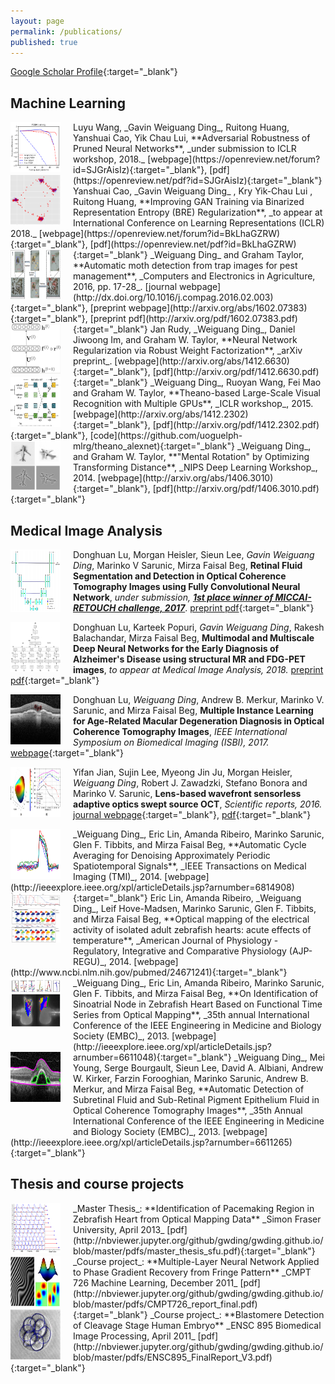 ```yaml
---
layout: page
permalink: /publications/
published: true
---
```


[Google Scholar Profile](http://scholar.google.ca/citations?user=f7AS33oAAAAJ&hl=en){:target="_blank"}

## Machine Learning

<img style="float:left;margin-right:20px" src="https://raw.githubusercontent.com/gwding/gwding.github.io/master/images/wang2018adversarial.png" width="80" height="80"> 
Luyu Wang, _Gavin Weiguang Ding_, Ruitong Huang, Yanshuai Cao, Yik Chau Lui, **Adversarial Robustness of Pruned Neural Networks**, _under submission to ICLR workshop, 2018._ [webpage](https://openreview.net/forum?id=SJGrAisIz){:target="_blank"}, [pdf](https://openreview.net/pdf?id=SJGrAisIz){:target="_blank"}


<img style="float:left;margin-right:20px" src="https://raw.githubusercontent.com/gwding/gwding.github.io/master/images/cao2018improving.png" width="80" height="80"> 
Yanshuai Cao, _Gavin Weiguang Ding_ , Kry Yik-Chau Lui
, Ruitong Huang, **Improving GAN Training via Binarized Representation Entropy (BRE) Regularization**, _to appear at International Conference on Learning Representations (ICLR) 2018._ [webpage](https://openreview.net/forum?id=BkLhaGZRW){:target="_blank"}, [pdf](https://openreview.net/pdf?id=BkLhaGZRW){:target="_blank"}


<img style="float:left;margin-right:20px" src="https://raw.githubusercontent.com/gwding/gwding.github.io/master/images/ding2016automatic.png" width="80" height="80"> 
_Weiguang Ding_ and Graham Taylor, **Automatic moth detection from trap images for pest management**, _Computers and Electronics in Agriculture, 2016, pp. 17-28_. [journal webpage](http://dx.doi.org/10.1016/j.compag.2016.02.003){:target="_blank"}, [preprint webpage](http://arxiv.org/abs/1602.07383){:target="_blank"}, [preprint pdf](http://arxiv.org/pdf/1602.07383.pdf){:target="_blank"}


<img style="float:left;margin-right:20px" src="https://raw.githubusercontent.com/gwding/gwding.github.io/master/images/rudy2014neural.png" width="80" height="80"> 
Jan Rudy, _Weiguang Ding_, Daniel Jiwoong Im, and Graham W. Taylor, **Neural Network Regularization via Robust Weight Factorization**, _arXiv preprint_. [webpage](http://arxiv.org/abs/1412.6630){:target="_blank"}, [pdf](http://arxiv.org/pdf/1412.6630.pdf){:target="_blank"}


<img style="float:left;margin-right:20px" src="https://raw.githubusercontent.com/gwding/gwding.github.io/master/images/ding2014theano.png" width="80" height="80"> 
_Weiguang Ding_, Ruoyan Wang, Fei Mao and Graham W. Taylor, **Theano-based Large-Scale Visual Recognition with Multiple GPUs**, _ICLR workshop_, 2015. [webpage](http://arxiv.org/abs/1412.2302){:target="_blank"}, [pdf](http://arxiv.org/pdf/1412.2302.pdf){:target="_blank"}, [code](https://github.com/uoguelph-mlrg/theano_alexnet){:target="_blank"}


<img style="float:left;margin-right:20px" src="https://raw.githubusercontent.com/gwding/gwding.github.io/master/images/ding2014mental.PNG" width="80" height="80"> 
_Weiguang Ding_, and Graham W. Taylor, **"Mental Rotation" by Optimizing Transforming Distance**, _NIPS Deep Learning Workshop_, 2014.   
[webpage](http://arxiv.org/abs/1406.3010){:target="_blank"}, [pdf](http://arxiv.org/pdf/1406.3010.pdf){:target="_blank"}





## Medical Image Analysis




<img style="float:left;margin-right:20px" src="https://raw.githubusercontent.com/gwding/gwding.github.io/master/images/lu2017retinal.png" width="80" height="100"> Donghuan Lu, Morgan Heisler, Sieun Lee, _Gavin Weiguang Ding_, Marinko V Sarunic, Mirza Faisal Beg, **Retinal Fluid Segmentation and Detection in Optical Coherence Tomography Images using Fully Convolutional Neural Network**, _under submission, **[1st place winner of MICCAI-RETOUCH challenge, 2017](https://retouch.grand-challenge.org/workshop/)**_. [preprint pdf](https://arxiv.org/pdf/1710.04778.pdf){:target="_blank"}

<img style="float:left;margin-right:20px" src="https://raw.githubusercontent.com/gwding/gwding.github.io/master/images/lu2018multimodal.png" width="80" height="80"> Donghuan Lu, Karteek Popuri, _Gavin Weiguang Ding_, Rakesh Balachandar, Mirza Faisal Beg, **Multimodal and Multiscale Deep Neural Networks for the Early Diagnosis of Alzheimer's Disease using structural MR and FDG-PET images**, _to appear at Medical Image Analysis, 2018._ [preprint pdf](https://arxiv.org/pdf/1710.04782.pdf){:target="_blank"}

<img style="float:left;margin-right:20px" src="https://raw.githubusercontent.com/gwding/gwding.github.io/master/images/lu2017multiple.png" width="80" height="80"> Donghuan Lu, _Weiguang Ding_, Andrew B. Merkur, Marinko V. Sarunic, and Mirza Faisal Beg, **Multiple Instance Learning for Age-Related Macular Degeneration Diagnosis in Optical Coherence Tomography Images**, _IEEE International Symposium on Biomedical Imaging (ISBI), 2017._ [webpage](http://ieeexplore.ieee.org/abstract/document/7950487/){:target="_blank"}


<img style="float:left;margin-right:20px" src="https://raw.githubusercontent.com/gwding/gwding.github.io/master/images/jian2016lens.jpg" width="80" height="80"> Yifan Jian, Sujin Lee, Myeong Jin Ju, Morgan Heisler, _Weiguang Ding_, Robert J. Zawadzki, Stefano Bonora and Marinko V. Sarunic, **Lens-based wavefront sensorless adaptive optics swept source OCT**, _Scientific reports, 2016._ [journal webpage](http://www.nature.com/articles/srep27620){:target="_blank"}, [pdf](http://www.readcube.com/articles/10.1038/srep27620){:target="_blank"}


<img style="float:left;margin-right:20px" src="https://raw.githubusercontent.com/gwding/gwding.github.io/master/images/ding2014automatic.png" width="80" height="80">
_Weiguang Ding_, Eric Lin, Amanda Ribeiro, Marinko Sarunic, Glen F. Tibbits, and Mirza Faisal Beg, **Automatic Cycle Averaging for Denoising Approximately Periodic Spatiotemporal Signals**, _IEEE Transactions on Medical Imaging (TMI)_, 2014. [webpage](http://ieeexplore.ieee.org/xpl/articleDetails.jsp?arnumber=6814908){:target="_blank"}


<img style="float:left;margin-right:20px;margin-bottom:30px" src="https://raw.githubusercontent.com/gwding/gwding.github.io/master/images/lin2013optical.png" width="80" height="80">
Eric Lin, Amanda Ribeiro, _Weiguang Ding_, Leif Hove-Madsen, Marinko Sarunic, Glen F. Tibbits, and Mirza Faisal Beg, **Optical mapping of the electrical activity of isolated adult zebrafish hearts: acute effects of temperature**, _American Journal of Physiology - Regulatory, Integrative and Comparative Physiology (AJP-REGU)_, 2014. [webpage](http://www.ncbi.nlm.nih.gov/pubmed/24671241){:target="_blank"}


<img style="float:left;margin-right:20px;margin-bottom:30px" src="https://raw.githubusercontent.com/gwding/gwding.github.io/master/images/ding2013identification.jpg" width="80" height="80">
_Weiguang Ding_, Eric Lin, Amanda Ribeiro, Marinko Sarunic, Glen F. Tibbits, and Mirza Faisal Beg, **On Identification of Sinoatrial Node in Zebrafish Heart Based on Functional Time Series from Optical Mapping**, _35th annual International Conference of the IEEE Engineering in Medicine and Biology Society (EMBC)_, 2013. [webpage](http://ieeexplore.ieee.org/xpl/articleDetails.jsp?arnumber=6611048){:target="_blank"}


<img style="float:left;margin-right:20px;margin-bottom:50px" src="https://raw.githubusercontent.com/gwding/gwding.github.io/master/images/ding2013automatic.jpg" width="80" height="80">
_Weiguang Ding_, Mei Young, Serge Bourgault, Sieun Lee, David A. Albiani, Andrew W. Kirker, Farzin Forooghian, Marinko Sarunic, Andrew B. Merkur, and Mirza Faisal Beg, **Automatic Detection of Subretinal Fluid and Sub-Retinal Pigment Epithelium Fluid in Optical Coherence Tomography Images**, _35th Annual International Conference of the IEEE Engineering in Medicine and Biology Society (EMBC)_, 2013. [webpage](http://ieeexplore.ieee.org/xpl/articleDetails.jsp?arnumber=6611265){:target="_blank"}

<!-- **** -->

## Thesis and course projects

<img style="float:left;margin-right:20px;" src="https://raw.githubusercontent.com/gwding/gwding.github.io/master/images/ding2013thesis.png" width="80" height="80">
_Master Thesis_: **Identification of Pacemaking Region in Zebrafish Heart from Optical Mapping Data** _Simon Fraser University, April 2013_   
[pdf](http://nbviewer.jupyter.org/github/gwding/gwding.github.io/blob/master/pdfs/master_thesis_sfu.pdf){:target="_blank"}


<img style="float:left;margin-right:20px;" src="https://raw.githubusercontent.com/gwding/gwding.github.io/master/images/CMPT726_report_final.jpg" width="80" height="80">
_Course project_: **Multiple-Layer Neural Network Applied to Phase Gradient Recovery from Fringe Pattern** _CMPT 726 Machine Learning, December 2011_ 
[pdf](http://nbviewer.jupyter.org/github/gwding/gwding.github.io/blob/master/pdfs/CMPT726_report_final.pdf){:target="_blank"}


<img style="float:left;margin-right:20px;" src="https://raw.githubusercontent.com/gwding/gwding.github.io/master/images/ENSC895_FinalReport_V3.jpg" width="80" height="80">
_Course project_: **Blastomere Detection of Cleavage Stage Human Embryo** _ENSC 895 Biomedical Image Processing, April 2011_     
[pdf](http://nbviewer.jupyter.org/github/gwding/gwding.github.io/blob/master/pdfs/ENSC895_FinalReport_V3.pdf){:target="_blank"}